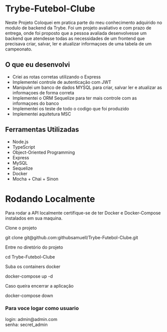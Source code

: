 # Trybe-Futebol-Clube

Neste Projeto Coloquei em pratica parte do meu conhecimento adquirido no modulo de backend da Trybe.
Foi um projeto avaliativo e com prazo de entrega, onde foi proposto que a pessoa avaliada desenvolvesse
um backend que atendesse todas as necessidades de um frontend que precisava criar, salvar, ler e atualizar informaçoes
de uma tabela de um campeonato.

## O que eu desenvolvi
- Criei as rotas corretas utilizando o Express
- Implementei controle de autenticação com JWT
- Manipulei um banco de dados MYSQL para criar, salvar ler e atualizar as informaçoes de forma correta
- Implementei o ORM Sequelize para ter mais controle com as informaçoes do banco
- Implementei os teste de todo o codigo que foi produzido
- Implementei aquitetura MSC


## Ferramentas Utilizadas
* Node.js
* TypeScript
* Object-Oriented Programming
* Express
* MySQL
* Sequelize
* Docker
* Mocha + Chai + Sinon

# Rodando Localmente
Para rodar a API localmente certifique-se de ter Docker e Docker-Compose instalados em sua maquina.

Clone o projeto

  <span>git clone git<span></span>@github.<span></span>com:githubsamuell/Trybe-Futebol-Clube.git</span>
  
Entre no diretório do projeto

cd Trybe-Futebol-Clube

Suba os containers docker

docker-compose up -d

Caso queira encerrar a aplicação

docker-compose down

### Para voce logar como usuario
login: admin@admin.<span></span>com <br>
senha: secret_admin


